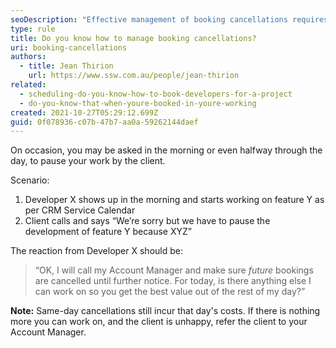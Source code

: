 ```yaml
---
seoDescription: "Effective management of booking cancellations requires proactive communication and flexibility to ensure optimal use of developer time."
type: rule
title: Do you know how to manage booking cancellations?
uri: booking-cancellations
authors:
  - title: Jean Thirion
    url: https://www.ssw.com.au/people/jean-thirion
related:
  - scheduling-do-you-know-how-to-book-developers-for-a-project
  - do-you-know-that-when-youre-booked-in-youre-working
created: 2021-10-27T05:29:12.699Z
guid: 0f078936-c07b-47b7-aa0a-59262144daef
---
```


On occasion, you may be asked in the morning or even halfway through the day, to pause your work by the client. 

Scenario:

1. Developer X shows up in the morning and starts working on feature Y as per CRM Service Calendar
2. Client calls and says “We’re sorry but we have to pause the development of feature Y because XYZ”

The reaction from Developer X should be:

> “OK, I will call my Account Manager and make sure *future* bookings are cancelled until further notice. 
For today, is there anything else I can work on so you get the best value out of the rest of my day?”

**Note:** Same-day cancellations still incur that day's costs. If there is nothing more you can work on, and the client is unhappy, refer the client to your Account Manager.
